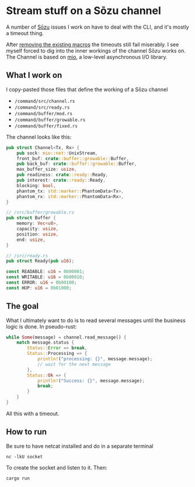 # Stream stuff on a Sōzu channel

A number of [Sōzu](https://github.com/sozu-proxy/sozu) issues I work on have to deal with the CLI, and it's mostly a timeout thing.

After [removing the existing macros](https://github.com/sozu-proxy/sozu/pull/724) the timeouts still fail miserably.
I see myself forced to dig into the inner workings of the channel Sōzu works on.
The Channel is based on [mio](https://crates.io/crates/mio), a low-level asynchronous I/O library.

## What I work on

I copy-pasted those files that define the working of a Sōzu channel

-   `/command/src/channel.rs`
-   `/command/src/ready.rs`
-   `/command/buffer/mod.rs`
-   `/command/buffer/growable.rs`
-   `/command/buffer/fixed.rs`

The channel looks like this:

```rust
pub struct Channel<Tx, Rx> {
    pub sock: mio::net::UnixStream,
    front_buf: crate::buffer::growable::Buffer,
    pub back_buf: crate::buffer::growable::Buffer,
    max_buffer_size: usize,
    pub readiness: crate::ready::Ready,
    pub interest: crate::ready::Ready,
    blocking: bool,
    phantom_tx: std::marker::PhantomData<Tx>,
    phantom_rx: std::marker::PhantomData<Rx>,
}

// /src/buffer/growable.rs
pub struct Buffer {
    memory: Vec<u8>,
    capacity: usize,
    position: usize,
    end: usize,
}

// /src/ready.rs
pub struct Ready(pub u16);

const READABLE: u16 = 0b00001;
const WRITABLE: u16 = 0b00010;
const ERROR: u16 = 0b00100;
const HUP: u16 = 0b01000;
```

## The goal

What I ultimately want to do is to read several messages until the business logic is done.
In pseudo-rust:

```rust
while Some(message) = channel.read_message() {
    match message.status {
        Status::Error => break,
        Status::Processing => {
            println!("processing: {}", message.message);
            // wait for the next message
        },
        Status::Ok => {
            println!("Success: {}", message.message);
            break;
        }
    }
}
```

All this with a timeout.

## How to run

Be sure to have netcat installed and do in a separate terminal

    nc -lkU socket

To create the socket and listen to it. Then:

    cargo run
